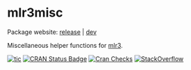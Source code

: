 # mlr3misc

Package website: [release](https://mlr3misc.mlr-org.com/) | [dev](https://mlr3misc.mlr-org.com/dev)

Miscellaneous helper functions for [mlr3](https://mlr3.mlr-org.com).

<!-- badges: start -->
[![tic](https://github.com/mlr-org/mlr3misc/workflows/tic/badge.svg?branch=master)](https://github.com/mlr-org/mlr3misc/actions)
[![CRAN Status Badge](https://www.r-pkg.org/badges/version-ago/mlr3misc)](https://cran.r-project.org/package=mlr3misc)
[![Cran Checks](https://cranchecks.info/badges/worst/mlr3misc)](https://cran.r-project.org/web/checks/check_results_mlr3misc.html)
[![StackOverflow](https://img.shields.io/badge/stackoverflow-mlr3-orange.svg)](https://stackoverflow.com/questions/tagged/mlr3)
<!-- badges: end -->

